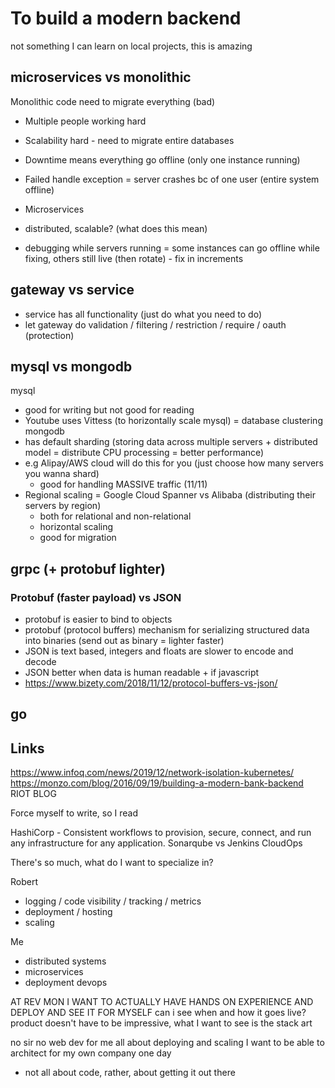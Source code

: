 # To build a modern backend 
not something I can learn on local projects, this is amazing 

## microservices vs monolithic
Monolithic code need to migrate everything (bad) 
- Multiple people working hard
- Scalability hard - need to migrate entire databases 
- Downtime means everything go offline (only one instance running)
- Failed handle exception = server crashes bc of one user (entire system offline)

- Microservices 
- distributed, scalable? (what does this mean)
- debugging while servers running = some instances can go offline while fixing, others still live (then rotate) - fix in increments

## gateway vs service
- service has all functionality (just do what you need to do)
- let gateway do validation / filtering / restriction / require / oauth (protection)

## mysql vs mongodb
mysql
- good for writing but not good for reading
- Youtube uses Vittess (to horizontally scale mysql) = database clustering 
mongodb
- has default sharding (storing data across multiple servers + distributed model = distribute CPU processing = better performance)
- e.g Alipay/AWS cloud will do this for you (just choose how many servers you wanna shard)
    - good for handling MASSIVE traffic (11/11)
- Regional scaling = Google Cloud Spanner vs Alibaba (distributing their servers by region)
    - both for relational and non-relational
    - horizontal scaling
    - good for migration 

## grpc (+ protobuf lighter)

### Protobuf (faster payload) vs JSON

- protobuf is easier to bind to objects 
- protobuf (protocol buffers) mechanism for serializing structured data into binaries (send out as binary = lighter faster)
- JSON is text based, integers and floats are slower to encode and decode 
- JSON better when data is human readable + if javascript
- https://www.bizety.com/2018/11/12/protocol-buffers-vs-json/


## go 

## Links 

https://www.infoq.com/news/2019/12/network-isolation-kubernetes/ 
https://monzo.com/blog/2016/09/19/building-a-modern-bank-backend 
RIOT BLOG

Force myself to write, so I read 


HashiCorp - Consistent workflows to provision, secure, connect, and run any infrastructure for any application. 
Sonarqube vs Jenkins 
CloudOps 

There's so much, what do I want to specialize in? 

Robert
- logging / code visibility / tracking / metrics 
- deployment / hosting
- scaling 

Me
- distributed systems 
- microservices 
- deployment devops 

AT REV MON I WANT TO ACTUALLY HAVE HANDS ON EXPERIENCE AND DEPLOY AND SEE IT FOR MYSELF
can i see when and how it goes live? 
product doesn't have to be impressive, what I want to see is the stack art 

no sir no web dev for me
all about deploying and scaling 
I want to be able to architect for my own company one day 

- not all about code, rather, about getting it out there 